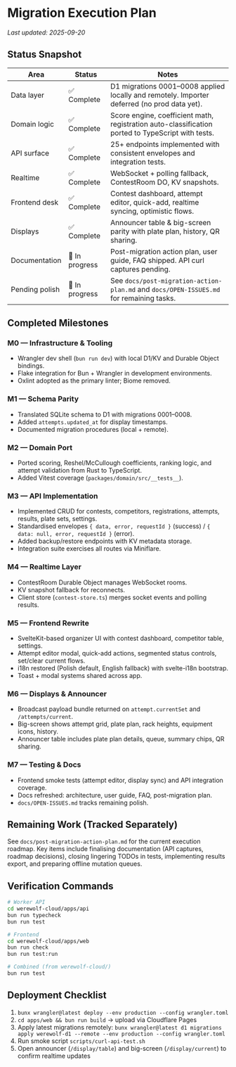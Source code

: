 # Migration Execution Plan

_Last updated: 2025-09-20_

## Status Snapshot

| Area | Status | Notes |
|------|--------|-------|
| Data layer | ✅ Complete | D1 migrations 0001–0008 applied locally and remotely. Importer deferred (no prod data yet). |
| Domain logic | ✅ Complete | Score engine, coefficient math, registration auto-classification ported to TypeScript with tests. |
| API surface | ✅ Complete | 25+ endpoints implemented with consistent envelopes and integration tests. |
| Realtime | ✅ Complete | WebSocket + polling fallback, ContestRoom DO, KV snapshots. |
| Frontend desk | ✅ Complete | Contest dashboard, attempt editor, quick-add, realtime syncing, optimistic flows. |
| Displays | ✅ Complete | Announcer table & big-screen parity with plate plan, history, QR sharing. |
| Documentation | 🔄 In progress | Post-migration action plan, user guide, FAQ shipped. API curl captures pending. |
| Pending polish | 🔄 In progress | See `docs/post-migration-action-plan.md` and `docs/OPEN-ISSUES.md` for remaining tasks. |

## Completed Milestones

### M0 — Infrastructure & Tooling
- Wrangler dev shell (`bun run dev`) with local D1/KV and Durable Object bindings.
- Flake integration for Bun + Wrangler in development environments.
- Oxlint adopted as the primary linter; Biome removed.

### M1 — Schema Parity
- Translated SQLite schema to D1 with migrations 0001–0008.
- Added `attempts.updated_at` for display timestamps.
- Documented migration procedures (local + remote).

### M2 — Domain Port
- Ported scoring, Reshel/McCullough coefficients, ranking logic, and attempt validation from Rust to TypeScript.
- Added Vitest coverage (`packages/domain/src/__tests__`).

### M3 — API Implementation
- Implemented CRUD for contests, competitors, registrations, attempts, results, plate sets, settings.
- Standardised envelopes `{ data, error, requestId }` (success) / `{ data: null, error, requestId }` (error).
- Added backup/restore endpoints with KV metadata storage.
- Integration suite exercises all routes via Miniflare.

### M4 — Realtime Layer
- ContestRoom Durable Object manages WebSocket rooms.
- KV snapshot fallback for reconnects.
- Client store (`contest-store.ts`) merges socket events and polling results.

### M5 — Frontend Rewrite
- SvelteKit-based organizer UI with contest dashboard, competitor table, settings.
- Attempt editor modal, quick-add actions, segmented status controls, set/clear current flows.
- i18n restored (Polish default, English fallback) with svelte-i18n bootstrap.
- Toast + modal systems shared across app.

### M6 — Displays & Announcer
- Broadcast payload bundle returned on `attempt.currentSet` and `/attempts/current`.
- Big-screen shows attempt grid, plate plan, rack heights, equipment icons, history.
- Announcer table includes plate plan details, queue, summary chips, QR sharing.

### M7 — Testing & Docs
- Frontend smoke tests (attempt editor, display sync) and API integration coverage.
- Docs refreshed: architecture, user guide, FAQ, post-migration plan.
- `docs/OPEN-ISSUES.md` tracks remaining polish.

## Remaining Work (Tracked Separately)

See `docs/post-migration-action-plan.md` for the current execution roadmap. Key items include finalising documentation (API captures, roadmap decisions), closing lingering TODOs in tests, implementing results export, and preparing offline mutation queues.

## Verification Commands

```bash
# Worker API
cd werewolf-cloud/apps/api
bun run typecheck
bun run test

# Frontend
cd werewolf-cloud/apps/web
bun run check
bun run test:run

# Combined (from werewolf-cloud/)
bun run test
```

## Deployment Checklist

1. `bunx wrangler@latest deploy --env production --config wrangler.toml`
2. `cd apps/web && bun run build` → upload via Cloudflare Pages
3. Apply latest migrations remotely: `bunx wrangler@latest d1 migrations apply werewolf-d1 --remote --env production --config wrangler.toml`
4. Run smoke script `scripts/curl-api-test.sh`
5. Open announcer (`/display/table`) and big-screen (`/display/current`) to confirm realtime updates

